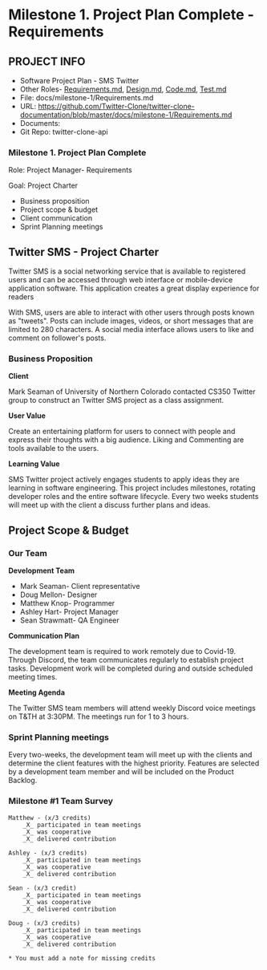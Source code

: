 # Milestone 1. Project Plan Complete  -Requirements

## PROJECT INFO

- Software Project Plan - SMS Twitter
- Other Roles- [Requirements.md](https://github.com/Twitter-Clone/twitter-clone-documentation/blob/master/docs/milestone-1/Requirements.md), [Design.md](https://github.com/Twitter-Clone/twitter-clone-documentation/blob/master/docs/milestone-1/Design.md), [Code.md](https://github.com/Twitter-Clone/twitter-clone-documentation/blob/master/docs/milestone-1/Code.md), [Test.md](https://github.com/Twitter-Clone/twitter-clone-documentation/blob/master/docs/milestone-1/Test.md)
- File: docs/milestone-1/Requirements.md
- URL: https://github.com/Twitter-Clone/twitter-clone-documentation/blob/master/docs/milestone-1/Requirements.md
- Documents:
- Git Repo: twitter-clone-api

### Milestone 1. Project Plan Complete
Role: Project Manager- Requirements

Goal: Project Charter

- Business proposition
- Project scope & budget
- Client communication
- Sprint Planning meetings


## Twitter SMS - Project Charter
 

Twitter SMS is a social networking service that is available to registered users and can be accessed through web interface or mobile-device application software. This application creates a great display experience for readers  

With SMS, users are able to interact with other users through posts known as "tweets". Posts can include images, videos, or short messages that are limited to 280 characters. A social media interface allows users to like and comment on follower's posts. 

### Business Proposition

**Client**

Mark Seaman of University of Northern Colorado contacted CS350 Twitter group to construct an Twitter SMS project as a class assignment. 

**User Value**

Create an entertaining platform for users to connect with people and express their thoughts with a big audience. Liking and Commenting are tools available to the users. 


**Learning Value**

SMS Twitter project actively engages students to apply ideas they are learning in software engineering. This project includes milestones, rotating developer roles and the entire software lifecycle. Every two weeks students will meet up with the client a discuss further plans and ideas. 

## Project Scope & Budget

### Our Team

**Development Team**

- Mark Seaman- Client representative
- Doug Mellon- Designer
- Matthew Knop- Programmer
- Ashley Hart- Project Manager
- Sean Strawmatt- QA Engineer

**Communication Plan**

The development team is required to work remotely due to Covid-19. Through Discord, the team communicates regularly to establish project tasks. Development work will be completed during and outside scheduled meeting times. 

**Meeting Agenda**

The Twitter SMS team members will attend weekly Discord voice meetings on T&TH at 3:30PM. The meetings run for 1 to 3 hours.


### Sprint Planning meetings

Every two-weeks, the development team will meet up with the clients and determine the client features with the highest priority. Features are selected by a development team member and will be included on the Product Backlog. 

### Milestone #1 Team Survey
```
Matthew - (x/3 credits)
    _X_ participated in team meetings
    _X_ was cooperative
    _X_ delivered contribution
    
Ashley - (x/3 credits)
    _X_ participated in team meetings
    _X_ was cooperative
    _X_ delivered contribution
    
Sean - (x/3 credit)
    _X_ participated in team meetings
    _X_ was cooperative
    _X_ delivered contribution
    
Doug - (x/3 credits)
    _X_ participated in team meetings
    _X_ was cooperative
    _X_ delivered contribution
    
* You must add a note for missing credits
```
